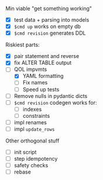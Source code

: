 Min viable "get something working"

- [x] test data + parsing into models
- [x] `$cmd up` works on empty db
- [x] `$cmd revision` generates DDL

Riskiest parts:

- [x] pair statement and reverse
- [x] fix ALTER TABLE output
- [ ] QOL impvmts
  - [x] YAML formatting
  - [ ] Fix names
  - [ ] Speed up tests
- [ ] Remove nulls in pydantic dicts
- [ ] `$cmd revision` codegen works for:
  - [ ] indexes
  - [ ] constraints
- [ ] impl renames
- [ ] impl `update_rows`

Other orthogonal stuff

- [ ] init script
- [ ] step idempotency
- [ ] safety checks
- [ ] rebase

